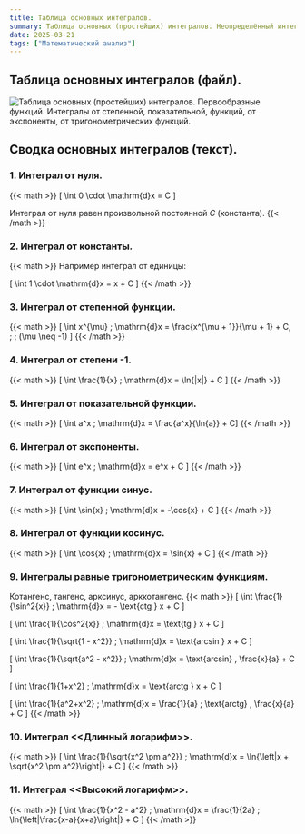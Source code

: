 ```yaml
---
title: Таблица основных интегралов.
summary: Таблица основных (простейших) интегралов. Неопределённый интеграл. Первообразная функции.
date: 2025-03-21
tags: ["Математический анализ"]
---
```


## Таблица основных интегралов (файл).

<img src="https://ia801304.us.archive.org/10/items/20250323_20250323_0600/Table-of-basic-integrals.jpg" srcset="https://sun9-43.userapi.com/impg/ywIiKGV1zynR3UrexUpLMq1cWf91UuZt6O5tQA/zfNI_5g662U.jpg?size=764x1080&quality=95&sign=ce2ba53f24fe6936e894593cfd6a5a5b&type=album" alt="Таблица основных (простейших) интегралов. Первообразные функций. Интегралы от степенной, показательной, функций, от экспоненты, от тригонометрических функций.">

## Сводка основных интегралов (текст).
### 1. Интеграл от нуля.
{{< math >}}
\[ \int 0 \cdot \mathrm{d}x = C \]

Интеграл от нуля равен произвольной постоянной $C$ (константа).
{{< /math >}}
### 2. Интеграл от константы.
{{< math >}}
Например интеграл от единицы:

\[ \int 1 \cdot \mathrm{d}x = x + C \]
{{< /math >}}
### 3. Интеграл от степенной функции.
{{< math >}}
\[ \int x^{\mu} \; \mathrm{d}x = \frac{x^{\mu + 1}}{\mu + 1} + C, \; \; (\mu \neq -1) \]
{{< /math >}}
### 4. Интеграл от степени -1.
{{< math >}}
\[ \int \frac{1}{x} \; \mathrm{d}x = \ln{|x|} + C \]
{{< /math >}}
### 5. Интеграл от показательной функции.
{{< math >}}
\[ \int a^x \; \mathrm{d}x = \frac{a^x}{\ln{a}}  + C\]
{{< /math >}}
### 6. Интеграл от экспоненты.
{{< math >}}
\[ \int e^x \; \mathrm{d}x = e^x  + C \]
{{< /math >}}
### 7. Интеграл от функции синус.
{{< math >}}
\[ \int \sin{x} \; \mathrm{d}x = -\cos{x}  + C \]
{{< /math >}}
### 8. Интеграл от функции косинус.
{{< math >}}
\[ \int \cos{x} \; \mathrm{d}x = \sin{x}  + C \]
{{< /math >}}
### 9. Интегралы равные тригонометрическим функциям.

Котангенс, тангенс, арксинус, арккотангенс.
{{< math >}}
\[ \int \frac{1}{\sin^2{x}} \; \mathrm{d}x = - \text{ctg } x  + C \]

\[ \int \frac{1}{\cos^2{x}} \; \mathrm{d}x = \text{tg } x  + C \]

\[ \int \frac{1}{\sqrt{1 - x^2}} \; \mathrm{d}x = \text{arcsin } x  + C \]

\[ \int \frac{1}{\sqrt{a^2 - x^2}} \; \mathrm{d}x = \text{arcsin} \, \frac{x}{a}  + C \]

\[ \int \frac{1}{1+x^2} \; \mathrm{d}x = \text{arctg } x  + C \]

\[ \int \frac{1}{a^2+x^2} \; \mathrm{d}x = \frac{1}{a} \; \text{arctg} \, \frac{x}{a}  + C \]
{{< /math >}}
### 10. Интеграл <<Длинный логарифм>>.
{{< math >}}
\[ \int \frac{1}{\sqrt{x^2 \pm a^2}} \; \mathrm{d}x = \ln{\left|x + \sqrt{x^2 \pm a^2}\right|} + C \]
{{< /math >}}
### 11. Интеграл <<Высокий логарифм>>.
{{< math >}}
\[ \int \frac{1}{x^2 - a^2} \; \mathrm{d}x = \frac{1}{2a} \; \ln{\left|\frac{x-a}{x+a}\right|} + C \]
{{< /math >}}